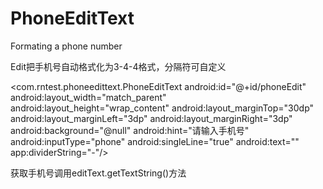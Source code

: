 # PhoneEditText
Formating a phone number

  Edit把手机号自动格式化为3-4-4格式，分隔符可自定义
  
  <com.rntest.phoneedittext.PhoneEditText
        android:id="@+id/phoneEdit"
        android:layout_width="match_parent"
        android:layout_height="wrap_content"
        android:layout_marginTop="30dp"
        android:layout_marginLeft="3dp"
        android:layout_marginRight="3dp"
        android:background="@null"
        android:hint="请输入手机号"
        android:inputType="phone"
        android:singleLine="true"
        android:text=""
        app:dividerString="-"/>
        
  获取手机号调用editText.getTextString()方法

